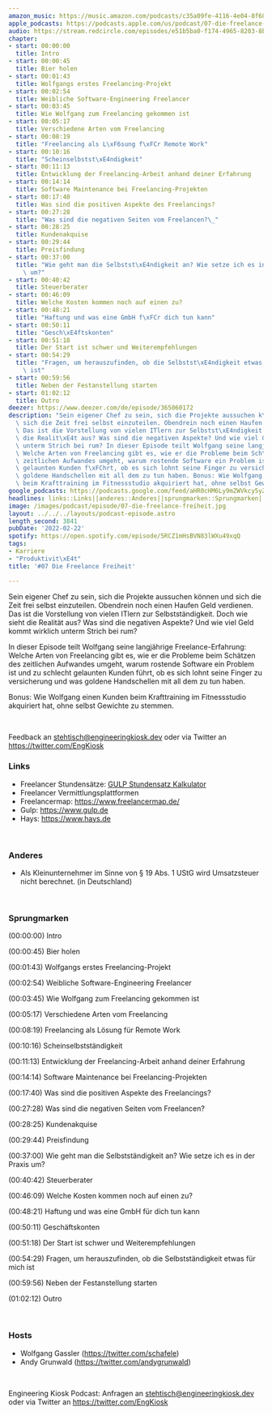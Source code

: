 ```yaml
---
amazon_music: https://music.amazon.com/podcasts/c35a09fe-4116-4e04-8f68-77d61b112e46/episodes/d7e5bc38-3464-475c-998c-1deda993203e/engineering-kiosk-07-die-freelance-freiheit
apple_podcasts: https://podcasts.apple.com/us/podcast/07-die-freelance-freiheit/id1603082924?i=1000551841726
audio: https://stream.redcircle.com/episodes/e51b5ba0-f174-4965-8203-8b5673dac440/stream.mp3
chapter:
- start: 00:00:00
  title: Intro
- start: 00:00:45
  title: Bier holen
- start: 00:01:43
  title: Wolfgangs erstes Freelancing-Projekt
- start: 00:02:54
  title: Weibliche Software-Engineering Freelancer
- start: 00:03:45
  title: Wie Wolfgang zum Freelancing gekommen ist
- start: 00:05:17
  title: Verschiedene Arten vom Freelancing
- start: 00:08:19
  title: "Freelancing als L\xF6sung f\xFCr Remote Work"
- start: 00:10:16
  title: "Scheinselbstst\xE4ndigkeit"
- start: 00:11:13
  title: Entwicklung der Freelancing-Arbeit anhand deiner Erfahrung
- start: 00:14:14
  title: Software Maintenance bei Freelancing-Projekten
- start: 00:17:40
  title: Was sind die positiven Aspekte des Freelancings?
- start: 00:27:28
  title: "Was sind die negativen Seiten vom Freelancen?\_"
- start: 00:28:25
  title: Kundenakquise
- start: 00:29:44
  title: Preisfindung
- start: 00:37:00
  title: "Wie geht man die Selbstst\xE4ndigkeit an? Wie setze ich es in der Praxis\
    \ um?"
- start: 00:40:42
  title: Steuerberater
- start: 00:46:09
  title: Welche Kosten kommen noch auf einen zu?
- start: 00:48:21
  title: "Haftung und was eine GmbH f\xFCr dich tun kann"
- start: 00:50:11
  title: "Gesch\xE4ftskonten"
- start: 00:51:18
  title: Der Start ist schwer und Weiterempfehlungen
- start: 00:54:29
  title: "Fragen, um herauszufinden, ob die Selbstst\xE4ndigkeit etwas f\xFCr mich\
    \ ist"
- start: 00:59:56
  title: Neben der Festanstellung starten
- start: 01:02:12
  title: Outro
deezer: https://www.deezer.com/de/episode/365060172
description: "Sein eigener Chef zu sein, sich die Projekte aussuchen k\xF6nnen und\
  \ sich die Zeit frei selbst einzuteilen. Obendrein noch einen Haufen Geld verdienen.\
  \ Das ist die Vorstellung von vielen ITlern zur Selbstst\xE4ndigkeit. Doch wie sieht\
  \ die Realit\xE4t aus? Was sind die negativen Aspekte? Und wie viel Geld kommt wirklich\
  \ unterm Strich bei rum? In dieser Episode teilt Wolfgang seine langj\xE4hrige Freelance-Erfahrung:\
  \ Welche Arten von Freelancing gibt es, wie er die Probleme beim Sch\xE4tzen des\
  \ zeitlichen Aufwandes umgeht, warum rostende Software ein Problem ist und zu schlecht\
  \ gelaunten Kunden f\xFChrt, ob es sich lohnt seine Finger zu versicherung und was\
  \ goldene Handschellen mit all dem zu tun haben. Bonus: Wie Wolfgang einen Kunden\
  \ beim Krafttraining im Fitnessstudio akquiriert hat, ohne selbst Gewichte zu stemmen."
google_podcasts: https://podcasts.google.com/feed/aHR0cHM6Ly9mZWVkcy5yZWRjaXJjbGUuY29tLzBlY2ZkZmQ3LWZkYTEtNGMzZC05NTE1LTQ3NjcyN2Y5ZGY1ZQ/episode/MjZiMDkyOTktY2UwMS00ZWMwLTg0MDEtZjZkOGIyMzQ2MWVk?sa=X&ved=0CAUQkfYCahcKEwi4xMSxj4L4AhUAAAAAHQAAAAAQNQ
headlines: links::Links||anderes::Anderes||sprungmarken::Sprungmarken||hosts::Hosts
image: /images/podcast/episode/07-die-freelance-freiheit.jpg
layout: ../../../layouts/podcast-episode.astro
length_second: 3841
pubDate: '2022-02-22'
spotify: https://open.spotify.com/episode/5RCZ1mHsBVN83lWXu49xqQ
tags:
- Karriere
- "Produktivit\xE4t"
title: '#07 Die Freelance Freiheit'

---
```

<p>Sein eigener Chef zu sein, sich die Projekte aussuchen können und sich die Zeit frei selbst einzuteilen. Obendrein noch einen Haufen Geld verdienen. Das ist die Vorstellung von vielen ITlern zur Selbstständigkeit. Doch wie sieht die Realität aus? Was sind die negativen Aspekte? Und wie viel Geld kommt wirklich unterm Strich bei rum?</p><p>In dieser Episode teilt Wolfgang seine langjährige Freelance-Erfahrung: Welche Arten von Freelancing gibt es, wie er die Probleme beim Schätzen des zeitlichen Aufwandes umgeht, warum rostende Software ein Problem ist und zu schlecht gelaunten Kunden führt, ob es sich lohnt seine Finger zu versicherung und was goldene Handschellen mit all dem zu tun haben.</p><p>Bonus: Wie Wolfgang einen Kunden beim Krafttraining im Fitnessstudio akquiriert hat, ohne selbst Gewichte zu stemmen.</p><p><br></p><p>Feedback an <a href="mailto:stehtisch@engineeringkiosk.dev" rel="nofollow">stehtisch@engineeringkiosk.dev</a> oder via Twitter an <a href="https://twitter.com/EngKiosk" rel="nofollow">https://twitter.com/EngKiosk</a></p><h3 id="links">Links</h3><ul><li>Freelancer Stundensätze: <a href="https://www.gulp.de/stundensatzkalkulator" rel="nofollow">GULP Stundensatz Kalkulator</a></li><li>Freelancer Vermittlungsplattformen</li><li>Freelancermap: <a href="https://www.freelancermap.de/" rel="nofollow">https://www.freelancermap.de/</a></li><li>Gulp: <a href="https://www.gulp.de" rel="nofollow">https://www.gulp.de</a></li><li>Hays: <a href="https://www.hays.de" rel="nofollow">https://www.hays.de</a></li></ul><p><br></p><h3 id="anderes">Anderes</h3><ul><li>Als Kleinunternehmer im Sinne von § 19 Abs. 1 UStG wird Umsatzsteuer nicht berechnet. (in Deutschland)</li></ul><p><br></p><h3 id="sprungmarken">Sprungmarken</h3><p>(00:00:00) Intro</p><p>(00:00:45) Bier holen</p><p>(00:01:43) Wolfgangs erstes Freelancing-Projekt</p><p>(00:02:54) Weibliche Software-Engineering Freelancer</p><p>(00:03:45) Wie Wolfgang zum Freelancing gekommen ist</p><p>(00:05:17) Verschiedene Arten vom Freelancing</p><p>(00:08:19) Freelancing als Lösung für Remote Work</p><p>(00:10:16) Scheinselbstständigkeit</p><p>(00:11:13) Entwicklung der Freelancing-Arbeit anhand deiner Erfahrung</p><p>(00:14:14) Software Maintenance bei Freelancing-Projekten</p><p>(00:17:40) Was sind die positiven Aspekte des Freelancings?</p><p>(00:27:28) Was sind die negativen Seiten vom Freelancen? </p><p>(00:28:25) Kundenakquise</p><p>(00:29:44) Preisfindung</p><p>(00:37:00) Wie geht man die Selbstständigkeit an? Wie setze ich es in der Praxis um?</p><p>(00:40:42) Steuerberater</p><p>(00:46:09) Welche Kosten kommen noch auf einen zu?</p><p>(00:48:21) Haftung und was eine GmbH für dich tun kann</p><p>(00:50:11) Geschäftskonten</p><p>(00:51:18) Der Start ist schwer und Weiterempfehlungen</p><p>(00:54:29) Fragen, um herauszufinden, ob die Selbstständigkeit etwas für mich ist</p><p>(00:59:56) Neben der Festanstellung starten</p><p>(01:02:12) Outro</p><p><br></p><h3 id="hosts">Hosts</h3><ul><li>Wolfgang Gassler (<a href="https://twitter.com/schafele" rel="nofollow">https://twitter.com/schafele</a>)</li><li>Andy Grunwald (<a href="https://twitter.com/andygrunwald" rel="nofollow">https://twitter.com/andygrunwald</a>)</li></ul><p><br></p><p>Engineering Kiosk Podcast: Anfragen an <a href="mailto:stehtisch@engineeringkiosk.dev" rel="nofollow">stehtisch@engineeringkiosk.dev</a> oder via Twitter an <a href="https://twitter.com/EngKiosk" rel="nofollow">https://twitter.com/EngKiosk</a></p>